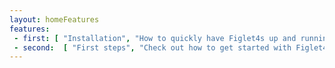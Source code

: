 ```yaml
---
layout: homeFeatures
features:
 - first: [ "Installation", "How to quickly have Figlet4s up and running in your project", "setup.html" ]
 - second:  [ "First steps", "Check out how to get started with Figlet4s", "using-figlet4s.html" ]
---
```

